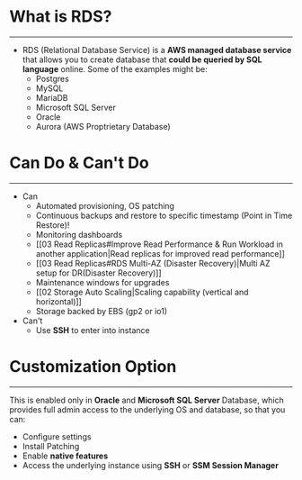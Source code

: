 # What is RDS?
---

* RDS (Relational Database Service) is a **AWS managed database service** that allows you to create database that **could be queried by SQL language** online.  Some of the examples might be:
	* Postgres
	* MySQL
	* MariaDB
	* Microsoft SQL Server
	* Oracle
	* Aurora (AWS Proptrietary Database)

# Can Do & Can't Do
---

* Can
	* Automated provisioning, OS patching 
	* Continuous backups and restore to specific timestamp (Point in Time Restore)! 
	* Monitoring dashboards 
	* [[03 Read Replicas#Improve Read Performance & Run Workload in another application|Read replicas for improved read performance]]
	* [[03 Read Replicas#RDS Multi-AZ (Disaster Recovery)|Multi AZ setup for DR(Disaster Recovery)]]
	* Maintenance windows for upgrades 
	* [[02 Storage Auto Scaling|Scaling capability (vertical and horizontal)]]
	* Storage backed by EBS (gp2 or io1)
* Can't
	* Use **SSH** to enter into instance

# Customization Option
---

This is enabled only in **Oracle** and **Microsoft SQL Server** Database, which provides full admin access to the underlying OS and database, so that you can:
* Configure settings
* Install Patching
* Enable **native features**
* Access the underlying instance using **SSH** or **SSM Session Manager**